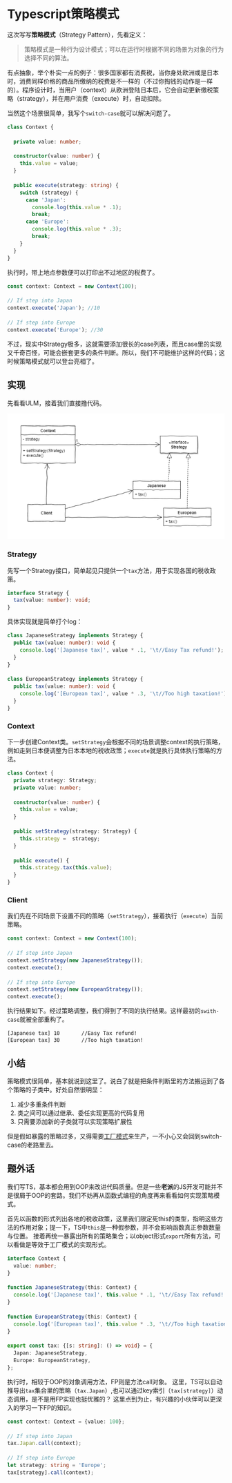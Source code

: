 # Typescript策略模式

这次写写**策略模式**（Strategy Pattern），先看定义：
> 策略模式是一种行为设计模式；可以在运行时根据不同的场景为对象的行为选择不同的算法。

有点抽象，举个朴实一点的例子：很多国家都有消费税，当你身处欧洲或是日本时，消费同样价格的商品所缴纳的税费是不一样的（不过你掏钱的动作是一样的）。程序设计时，当用户（context）从欧洲登陆日本后，它会自动更新缴税策略（strategy），并在用户消费（execute）时，自动扣除。

当然这个场景很简单，我写个`switch-case`就可以解决问题了。

```typescript
class Context {

  private value: number;

  constructor(value: number) {
    this.value = value;
  }

  public execute(strategy: string) {
    switch (strategy) {
      case 'Japan':
        console.log(this.value * .1);
        break;
      case 'Europe':
        console.log(this.value * .3);
        break;
    }
  }
}
```

执行时，带上地点参数便可以打印出不过地区的税费了。
```typescript
const context: Context = new Context(100);

// If step into Japan
context.execute('Japan'); //10

// If step into Europe
context.execute('Europe'); //30
```

不过，现实中Strategy极多，这就需要添加很长的case列表，而且case里的实现又千奇百怪，可能会嵌套更多的条件判断。所以，我们不可能维护这样的代码；这时候策略模式就可以登台亮相了。

## 实现

先看看ULM，接着我们直接撸代码。

![UML][2]

### Strategy

先写一个Strategy接口，简单起见只提供一个`tax`方法，用于实现各国的税收政策。

```typescript
interface Strategy {
  tax(value: number): void;
}
```

具体实现就是简单打个log：

```typescript
class JapaneseStrategy implements Strategy {
  public tax(value: number): void {
    console.log('[Japanese tax]', value * .1, '\t//Easy Tax refund!');
  }
}

class EuropeanStrategy implements Strategy {
  public tax(value: number): void {
    console.log('[European tax]', value * .3, '\t//Too high taxation!');
  }
}
```

### Context

下一步创建Context类。`setStrategy`会根据不同的场景调整context的执行策略，例如走到日本便调整为日本本地的税收政策；`execute`就是执行具体执行策略的方法。

```typescript
class Context {
  private strategy: Strategy;
  private value: number;

  constructor(value: number) {
    this.value = value;
  }

  public setStrategy(strategy: Strategy) {
    this.strategy =  strategy;
  }

  public execute() {
    this.strategy.tax(this.value);
  }
}
```

### Client

我们先在不同场景下设置不同的策略（`setStrategy`），接着执行（`execute`）当前策略。

```typescript
const context: Context = new Context(100);

// If step into Japan
context.setStrategy(new JapaneseStrategy());
context.execute();

// If step into Europe
context.setStrategy(new EuropeanStrategy());
context.execute();
```

执行结果如下。经过策略调整，我们得到了不同的执行结果。这样最初的`swith-case`就被全部重构了。

```
[Japanese tax] 10       //Easy Tax refund!
[European tax] 30       //Too high taxation!
```

## 小结

策略模式很简单，基本就说到这里了。说白了就是把条件判断里的方法搬运到了各个策略的子类中。好处自然很明显：

1. 减少多重条件判断
2. 类之间可以通过继承、委任实现更高的代码复用
3. 只需要添加新的子类就可以实现策略扩展性

但是假如暴露的策略过多，又得需要[工厂模式][1]来生产，一不小心又会回到switch-case的老路里去。

## 题外话

我们写TS，基本都会用到OOP来改进代码质量。但是一些**老派**的JS开发可能并不是很屑于OOP的套路。我们不妨再从函数式编程的角度再来看看如何实现策略模式。

首先以函数的形式列出各地的税收政策，这里我们限定死this的类型，指明这些方法的作用对象；提一下，TS中`this`是一种假参数，并不会影响函数真正参数数量与位置。
接着再统一暴露出所有的策略集合；以object形式`export`所有方法，可以看做是等效于工厂模式的实现形式。

```typescript
interface Context {
  value: number;
}

function JapaneseStrategy(this: Context) {
  console.log('[Japanese tax]', this.value * .1, '\t//Easy Tax refund!');
}

function EuropeanStrategy(this: Context) {
  console.log('[European tax]', this.value * .3, '\t//Too high taxation!');
}

export const tax: {[s: string]: () => void} = {
  Japan: JapaneseStrategy,
  Europe: EuropeanStrategy,
};
```

执行时，相较于OOP的对象调用方法，FP则是方法call对象。
这里，TS可以自动推导出`tax`集合里的策略（`tax.Japan`）,也可以通过key索引（`tax[strategy]`）动态调用，是不是用FP实现也挺优雅的？
这里点到为止，有兴趣的小伙伴可以更深入的学习一下FP的知识。

```typescript
const context: Context = {value: 100};

// If step into Japan
tax.Japan.call(context);

// If step into Europe
let strategy: string = 'Europe';
tax[strategy].call(context);
```


[1]: https://www.jianshu.com/p/bc42541b7851
[2]: ./img/stragety.png
